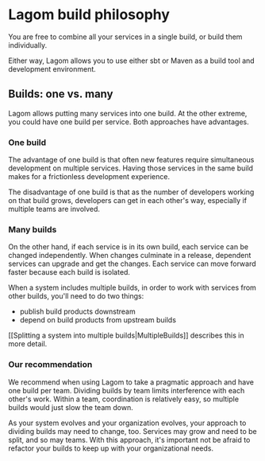 # Lagom build philosophy

You are free to combine all your services in a single build, or build them individually.

Either way, Lagom allows you to use either sbt or Maven as a build tool and development environment.

## Builds: one vs. many

Lagom allows putting many services into one build.  At the other extreme, you could have one build per service.  Both approaches have advantages.

### One build

The advantage of one build is that often new features require simultaneous development on multiple services.  Having those services in the same build makes for a frictionless development experience.

The disadvantage of one build is that as the number of developers working on that build grows, developers can get in each other's way, especially if multiple teams are involved.

### Many builds

On the other hand, if each service is in its own build, each service can be changed independently. When changes culminate in a release, dependent services can upgrade and get the changes.  Each service can move forward faster because each build is isolated.

When a system includes multiple builds, in order to work with services from other builds, you'll need to do two things:

* publish build products downstream
* depend on build products from upstream builds

[[Splitting a system into multiple builds|MultipleBuilds]] describes this in more detail.

### Our recommendation

We recommend when using Lagom to take a pragmatic approach and have one build per team. Dividing builds by team limits interference with each other's work. Within a team, coordination is relatively easy, so multiple builds would just slow the team down.

As your system evolves and your organization evolves, your approach to dividing builds may need to change, too.  Services may grow and need to be split, and so may teams. With this approach, it's important not be afraid to refactor your builds to keep up with your organizational needs.
